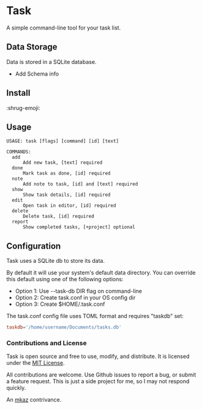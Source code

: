 # Task

A simple command-line tool for your task list.

## Data Storage

Data is stored in a SQLite database.

-   Add Schema info

## Install

:shrug-emoji:

## Usage

```
USAGE: task [flags] [command] [id] [text]

COMMANDS:
  add
	  Add new task, [text] required
  done
	  Mark task as done, [id] required
  note
	  Add note to task, [id] and [text] required
  show
	  Show task details, [id] required
  edit
	  Open task in editor, [id] required
  delete
	  Delete task, [id] required
  report
	  Show completed tasks, [+project] optional
```

## Configuration

Task uses a SQLite db to store its data.

By default it will use your system's default data directory. You can override this default using one of the following options:

- Option 1: Use --task-db DIR flag on command-line
- Option 2: Create task.conf in your OS config dir
- Option 3: Create $HOME/.task.conf

The task.conf config file uses TOML format and requires "taskdb" set:

```toml
taskdb='/home/username/Documents/tasks.db'
```

### Contributions and License

Task is open source and free to use, modify, and distribute. It is licensed under the <a rel="license" href="https://opensource.org/licenses/MIT">MIT License</a>.

All contributions are welcome. Use Github issues to report a bug, or submit a feature request. This is just a side project for me, so I may not respond quickly.

An [mkaz](https://mkaz.blog/) contrivance.
